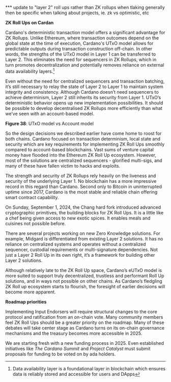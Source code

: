 *** update to "layer 2" roll ups  rather than ZK rollups when tlaking generally then be specific when talking about projects, ie. zk vs optimistic, etc

**ZK Roll Ups on Cardan**

Cardano's deterministic transaction model offers a significant advantage for ZK Rollups. Unlike Ethereum, where transaction outcomes depend on the global state at the time of execution, Cardano's UTxO model allows for predictable outputs during transaction construction off-chain. In other words, the strengths of the UTxO model in Layer 1 can be transferred to Layer 2. This eliminates the need for sequencers in ZK Rollups, which in turn promotes decentralization and potentially removes reliance on external data availability layers.[^1] 

Even without the need for centralized sequencers and transaction batching, it’s still necessary to relay the state of Layer 2 to Layer 1 to maintain system integrity and consistency. Although Cardano doesn’t need sequencers to achieve determinism, Layer 2 still inherits its security from Layer 1.  UTxO’s deterministic behavior opens up new implementation possibilities. It should be possible to develop decentralised ZK Rollups more efficiently than what we’ve seen with an account-based model. 

**Figure 38**:  UTxO model vs Account model   

So the design decisions we described earlier have come home to roost for both chains. Cardano focused on transaction determinism, local state and security which are key requirements for implementing ZK Roll Ups smoothly compared to account-based blockchains. Vast sums of venture capital money have flooded into the Ethereum ZK Roll Up ecosystem. However, most of the solutions are centralized sequencers - glorified multi-sigs, and many of these have fallen victim to hacks and exploits. 

The strength and security of ZK Rollups rely heavily on the liveness and security of the underlying Layer 1. No blockchain has a more impressive record in this regard than Cardano. Second only to Bitcoin in uninterrupted uptime since 2017, Cardano is the most stable and reliable chain offering smart contract capability. 

On Sunday, September 1, 2024, the Chang hard fork introduced advanced cryptographic primitives, the building blocks for ZK Roll Ups. It is a little like a chef being given access to new exotic spices. It enables meals and cuisines not possible before.

There are several projects working on new Zero Knowledge solutions. For example, Midgard is differentiated from existing Layer 2 solutions. It has no reliance on centralized systems and operates without a centralized sequencer, custodial requirements or multi-signature dependencies. Not just a Layer 2 Roll Up in its own right, it’s a framework for building other Layer 2 solutions. 

Although relatively late to the ZK Roll Up space, Cardano’s eUTxO model is more suited to support truly decentralized, trustless and performant Roll Up solutions, and in ways not possible on other chains. As Cardano’s fledgling ZK Roll up ecosystem starts to flourish, the foresight of earlier decisions will become more apparent. 

**Roadmap priorities** 

Implementing Input Endorsers will require structural changes to the core protocol and ratification from an on-chain vote. Many community members feel ZK Roll Ups should be a greater priority on the roadmap. Many of these debates will take center stage as Cardano turns on its on-chain governance mechanisms and the treasury becomes more accessible in 2025. 

We are starting fresh with a new funding process in 2025. Even established initiatives like *The Cardano Summit* and *Project Catalyst* must submit proposals for funding to be voted on by ada holders.

[^1]: Data availability layer is a foundational layer in blockchain which ensures data is reliably stored and accessible for users and DApps
